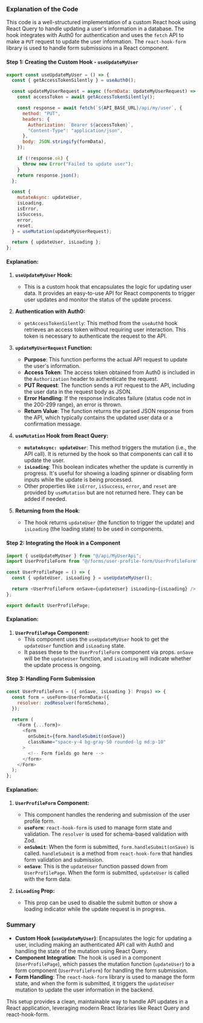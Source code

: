 ### Explanation of the Code

This code is a well-structured implementation of a custom React hook using React Query to handle updating a user's information in a database. The hook integrates with Auth0 for authentication and uses the `fetch` API to make a `PUT` request to update the user information. The `react-hook-form` library is used to handle form submissions in a React component.

#### **Step 1: Creating the Custom Hook - `useUpdateMyUser`**

```javascript
export const useUpdateMyUser = () => {
  const { getAccessTokenSilently } = useAuth0();

  const updateMyUserRequest = async (formData: UpdateMyUserRequest) => {
    const accessToken = await getAccessTokenSilently();

    const response = await fetch(`${API_BASE_URL}/api/my/user`, {
      method: "PUT",
      headers: {
        Authorization: `Bearer ${accessToken}`,
        "Content-Type": "application/json",
      },
      body: JSON.stringify(formData),
    });

    if (!response.ok) {
      throw new Error("Failed to update user");
    }
    return response.json();
  };

  const {
    mutateAsync: updateUser,
    isLoading,
    isError,
    isSuccess,
    error,
    reset,
  } = useMutation(updateMyUserRequest);

  return { updateUser, isLoading };
};
```

#### **Explanation:**

1. **`useUpdateMyUser` Hook:**

   - This is a custom hook that encapsulates the logic for updating user data. It provides an easy-to-use API for React components to trigger user updates and monitor the status of the update process.

2. **Authentication with Auth0:**

   - `getAccessTokenSilently`: This method from the `useAuth0` hook retrieves an access token without requiring user interaction. This token is necessary to authenticate the request to the API.

3. **`updateMyUserRequest` Function:**

   - **Purpose**: This function performs the actual API request to update the user's information.
   - **Access Token**: The access token obtained from Auth0 is included in the `Authorization` header to authenticate the request.
   - **PUT Request**: The function sends a `PUT` request to the API, including the user data in the request body as JSON.
   - **Error Handling**: If the response indicates failure (status code not in the 200-299 range), an error is thrown.
   - **Return Value**: The function returns the parsed JSON response from the API, which typically contains the updated user data or a confirmation message.

4. **`useMutation` Hook from React Query:**

   - **`mutateAsync: updateUser`**: This method triggers the mutation (i.e., the API call). It is returned by the hook so that components can call it to update the user.
   - **`isLoading`**: This boolean indicates whether the update is currently in progress. It's useful for showing a loading spinner or disabling form inputs while the update is being processed.
   - Other properties like `isError`, `isSuccess`, `error`, and `reset` are provided by `useMutation` but are not returned here. They can be added if needed.

5. **Returning from the Hook**:
   - The hook returns `updateUser` (the function to trigger the update) and `isLoading` (the loading state) to be used in components.

#### **Step 2: Integrating the Hook in a Component**

```javascript
import { useUpdateMyUser } from "@/api/MyUserApi";
import UserProfileForm from "@/forms/user-profile-form/UserProfileForm";

const UserProfilePage = () => {
  const { updateUser, isLoading } = useUpdateMyUser();

  return <UserProfileForm onSave={updateUser} isLoading={isLoading} />;
};

export default UserProfilePage;
```

#### **Explanation:**

1. **`UserProfilePage` Component:**
   - This component uses the `useUpdateMyUser` hook to get the `updateUser` function and `isLoading` state.
   - It passes these to the `UserProfileForm` component via props. `onSave` will be the `updateUser` function, and `isLoading` will indicate whether the update process is ongoing.

#### **Step 3: Handling Form Submission**

```javascript
const UserProfileForm = ({ onSave, isLoading }: Props) => {
  const form = useForm<UserFormData>({
    resolver: zodResolver(formSchema),
  });

  return (
    <Form {...form}>
      <form
        onSubmit={form.handleSubmit(onSave)}
        className="space-y-4 bg-gray-50 rounded-lg md:p-10"
      >
        <!-- Form fields go here -->
      </form>
    </Form>
  );
};
```

#### **Explanation:**

1. **`UserProfileForm` Component:**

   - This component handles the rendering and submission of the user profile form.
   - **`useForm`**: `react-hook-form` is used to manage form state and validation. The `resolver` is used for schema-based validation with Zod.
   - **`onSubmit`**: When the form is submitted, `form.handleSubmit(onSave)` is called. `handleSubmit` is a method from `react-hook-form` that handles form validation and submission.
   - **`onSave`**: This is the `updateUser` function passed down from `UserProfilePage`. When the form is submitted, `updateUser` is called with the form data.

2. **`isLoading` Prop:**
   - This prop can be used to disable the submit button or show a loading indicator while the update request is in progress.

### **Summary**

- **Custom Hook (`useUpdateMyUser`)**: Encapsulates the logic for updating a user, including making an authenticated API call with Auth0 and handling the state of the mutation using React Query.
- **Component Integration**: The hook is used in a component (`UserProfilePage`), which passes the mutation function (`updateUser`) to a form component (`UserProfileForm`) for handling the form submission.
- **Form Handling**: The `react-hook-form` library is used to manage the form state, and when the form is submitted, it triggers the `updateUser` mutation to update the user information in the backend.

This setup provides a clean, maintainable way to handle API updates in a React application, leveraging modern React libraries like React Query and react-hook-form.
